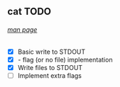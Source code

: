 ## cat TODO
###### [man page](https://linux.die.net/man/1/cat)

- [X] Basic write to STDOUT
- [X] \- flag (or no file) implementation
- [X] Write files to STDOUT
- [ ] Implement extra flags

